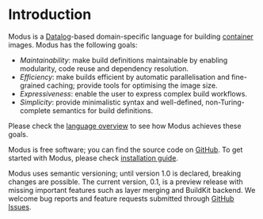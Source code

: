 # Introduction

Modus is a [Datalog](https://en.wikipedia.org/wiki/Datalog)-based domain-specific language for building [container](https://en.wikipedia.org/wiki/OS-level_virtualization) images. Modus has the following goals:

- _Maintainability_: make build definitions maintainable by enabling modularity, code reuse and dependency resolution.
- _Efficiency_: make builds efficient by automatic parallelisation and fine-grained caching; provide tools for optimising the image size.
- _Expressiveness_: enable the user to express complex build workflows.
- _Simplicity_: provide minimalistic syntax and well-defined, non-Turing-complete semantics for build definitions.

Please check the [language overview](./overview.md) to see how Modus achieves these goals.

Modus is free software; you can find the source code on [GitHub](https://github.com/modus-continens/modus). To get started with Modus, please check [installation guide](https://github.com/modus-continens/modus/blob/main/INSTALL.md).

Modus uses semantic versioning; until version 1.0 is declared, breaking changes are possible. The current version, 0.1, is a preview release with missing important features such as layer merging and BuildKit backend. We welcome bug reports and feature requests submitted through [GitHub Issues](https://github.com/mechtaev/modus/issues).
